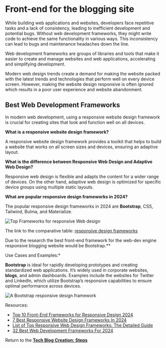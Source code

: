 # Front-end for the blogging site

While building web applications and websites, developers face repetitive tasks and a lack of consistency, leading to inefficient development and potential bugs. Without web development frameworks, they might write code to achieve the same functionality in various ways. This inconsistency can lead to bugs and maintenance headaches down the line.

Web development frameworks are groups of libraries and tools that make it easier to create and manage websites and web applications, accelerating and simplifying development.

Modern web design trends create a demand for making the website packed with the latest trends and technologies that perform well on every device screen. However, making the website design responsive is often ignored which results in a poor user experience and website abandonment.

## Best Web Development Frameworks

In modern web development, using a responsive website design framework is crucial for creating sites that look and function well on all devices.

**What is a responsive website design framework?**

A responsive website design framework provides a toolkit that helps to build a website that works on all screen sizes and devices, ensuring an adaptive layout.

**What is the difference between Responsive Web Design and Adaptive Web Design?**

Responsive web design is flexible and adapts the content for a wider range of devices. On the other hand, adaptive web design is optimized for specific device groups using multiple static layouts.

**What are popular responsive design frameworks in 2024?**

The popular responsive design frameworks in 2024 are **Bootstrap**, CSS, Tailwind, Bulma, and Materialize.

![Top Frameworks for responsive Web design](https://www.topdevelopers.co/blog/wp-content/uploads/Top-Frameworks-for-Responsive-Web-Design.jpg?tr=w-761,h-398)

The link to the comparative table: [responsive design frameworks](https://docs.google.com/spreadsheets/d/1h4DFHvEcFe8Yx0rC90Mxt0jzgXazJ_HqzVom4ky3qic/edit?usp=sharing)


Due to the research the best front-end framework for the web-dev engine responsive blogging website would be Bootstrap.**

Use Cases and Examples:*

**Bootstrap** is ideal for rapidly developing prototypes and creating standardized web applications. It’s widely used in corporate websites, **blogs**, and admin dashboards. Examples include the websites for Twitter and LinkedIn, which utilize Bootstrap’s responsive capabilities to ensure optimal performance across devices.

![A Bootstrap responsive design framework](https://cdn.prod.website-files.com/5e0f1144930a8bc8aace526c/661f7f939a3f893a6386b568_getbootstrap.com-ef09995d0caf74e66ea7e1a74878fb18.jpeg)

Resources:
- [Top 10 Front-End Frameworks for Responsive Design 2024](https://daily.dev/de/blog/top-10-front-end-frameworks-for-responsive-design-2024)
- [7 Best Responsive Website Design Frameworks In 2024](https://www.flyingvgroup.com/responsive-website-design-framework/)
- [List of Top Responsive Web Design Frameworks: The Detailed Guide](https://www.topdevelopers.co/blog/responsive-web-design-frameworks/)
- [32 Best Web Development Frameworks For 2024](https://www.lambdatest.com/blog/best-web-development-frameworks/)

Return to the [**Tech Blog Creation: Steps**](tech_blog.md)
